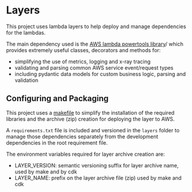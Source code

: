 # Layers
This project uses lambda layers to help deploy and manage dependencies for the lambdas.

The main dependency used is the [AWS lambda powertools library](https://awslabs.github.io/aws-lambda-powertools-python)/ which provides extremely useful classes, decorators and methods for: 

- simplifying the use of metrics, logging and x-ray tracing   
- validating and parsing common AWS service event/request types
- including pydantic data models for custom business logic, parsing and validation

## Configuring and Packaging
This project uses a [makefile](makefile.md) to simplify the installation of the required libraries and the archive (zip) creation for deploying the layer to AWS. 

A `requirements.txt` file is included and versioned in the `layers` folder to manage those dependencies separately from the development dependencies in the root requirement file. 

The environment variables required for layer archive creation are:

* LAYER_VERSION: semantic versioning suffix for layer archive name, used by make and by cdk  
* LAYER_NAME: prefix on the layer archive file (zip) used by make and cdk  